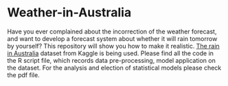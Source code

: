 # Weather-in-Australia

Have you ever complained about the incorrection of the weather forecast, and want to develop a forecast system about whether it will rain tomorrow by yourself? This repository will show you how to make it realistic. [The rain in Australia](https://www.kaggle.com/jsphyg/weather-dataset-rattle-package) dataset from Kaggle is being used. Please find all the code in the R script file, which records data pre-processing, model application on the dataset. For the analysis and election of statistical models please check the pdf file.
